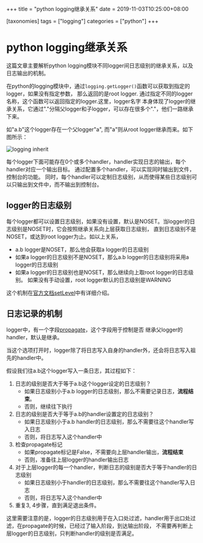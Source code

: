 
+++
title = "python logging继承关系"
date = 2019-11-03T10:25:00+08:00

[taxonomies]
tags = ["logging"]
categories = ["python"]
+++

# python logging继承关系

这篇文章主要解析python logging模块不同logger间日志级别的继承关系，以及日志输出的机制。

在python的logging模块中，通过`logging.getLogger()`函数可以获取到指定的logger，如果没有指定参数，
那么返回的是root logger. 通过指定不同的logger名称，这个函数可以返回指定的logger.这里，logger名字
本身体现了logger的继承关系，它通过"."分隔父logger和子logger，可以存在很多个"."，他们一路继承下来。

如"a.b"这个logger存在一个父logger"a", 而"a"则从root logger继承而来。如下图所示：

![logging inherit](/assets/python-logging-inherit.svg)

每个logger下面可能存在0个或多个handler，handler实现日志的输出，每个handler对应一个输出目标。
通过配置多个handler，可以实现同时输出到文件，控制台的功能。
同时，每个handler可以定制日志级别，从而使得某些日志级别可以只输出到文件中，而不输出到控制台。

## logger的日志级别

每个logger都可以设置日志级别，如果没有设置，默认是NOSET。当logger的日志级别是NOSET时，它会按照继承关系向上层获取日志级别，
直到日志级别不是NOSET，或达到root logger为止。如以上关系，

* a.b logger是NOSET，那么他会获取a logger的日志级别
* 如果a logger的日志级别不是NOSET，那么a.b logger的日志级别将采用a logger的日志级别
* 如果a logger的日志级别也是NOSET，那么继续向上取root logger的日志级别。
如果没有手动设置，root logger默认的日志级别是WARNING

这个机制在[官方文档setLevel](https://docs.python.org/3/library/logging.html#logging.Logger.setLevel)中有详细介绍。

## 日志记录的机制

logger中，有一个字段[propagate](https://docs.python.org/3/library/logging.html#logging.Logger.propagate)，这个字段用于控制是否
继承父logger的handler，默认是继承。

当这个选项打开时，logger除了将日志写入自身的handler外，还会将日志写入祖先的handler中。

假设我们往a.b这个logger写入一条日志，其过程如下：

1. 日志的级别是否大于等于a.b这个logger设定的日志级别？
   * 如果日志级别小于a.b logger的日志级别，那么不需要记录日志，**流程结束**。
   * 否则，继续往下执行
2. 日志的级别是否大于等于a.b的handler设置定的日志级别？
   * 如果日志级别小于a.b handler的日志级别，那么不需要往这个handler写入日志
   * 否则，将日志写入这个handler中
3. 检查propagate标记
   * 如果propagate标记是False，不需要向上层handler输出，**流程结束**
   * 否则，准备往上层logger的handler输出日志
4. 对于上层logger的每一个handler，判断日志的级别是否大于等于handler的日志级别
   * 如果日志级别小于handler的日志级别，那么不需要往这个handler写入日志
   * 否则，将日志写入这个handler中
5. 重复3, 4步骤，直到满足退出条件。

这里需要注意的是，logger的日志级别用于在入口处过滤，handler用于出口处过滤，在propagate的时候，已经过了输入阶段，到达输出阶段，
不需要再判断上层logger的日志级别，只判断handler的级别是否满足。
